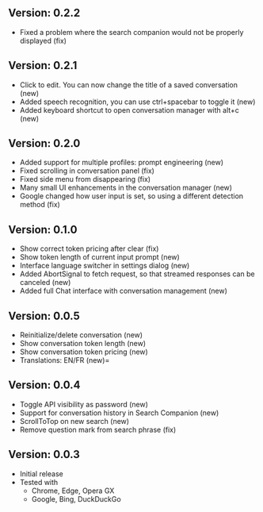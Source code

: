 ## Version: 0.2.2
* Fixed a problem where the search companion would not be properly displayed (fix)

## Version: 0.2.1
* Click to edit. You can now change the title of a saved conversation (new)
* Added speech recognition, you can use ctrl+spacebar to toggle it (new)
* Added keyboard shortcut to open conversation manager with alt+c (new)

## Version: 0.2.0
* Added support for multiple profiles: prompt engineering (new)
* Fixed scrolling in conversation panel (fix)
* Fixed side menu from disappearing (fix)
* Many small UI enhancements in the conversation manager (new)
* Google changed how user input is set, so using a different detection method (fix)

## Version: 0.1.0
* Show correct token pricing after clear (fix)
* Show token length of current input prompt (new)
* Interface language switcher in settings dialog (new)
* Added AbortSignal to fetch request, so that streamed responses can be canceled (new)
* Added full Chat interface with conversation management (new)
## Version: 0.0.5
* Reinitialize/delete conversation (new)
* Show conversation token length (new)
* Show conversation token pricing (new)
* Translations: EN/FR (new)=
## Version: 0.0.4
* Toggle API visibility as password (new)
* Support for conversation history in Search Companion (new)
* ScrollToTop on new search (new)
* Remove question mark from search phrase (fix)
## Version: 0.0.3
* Initial release
* Tested with
  * Chrome, Edge, Opera GX
  * Google, Bing, DuckDuckGo
